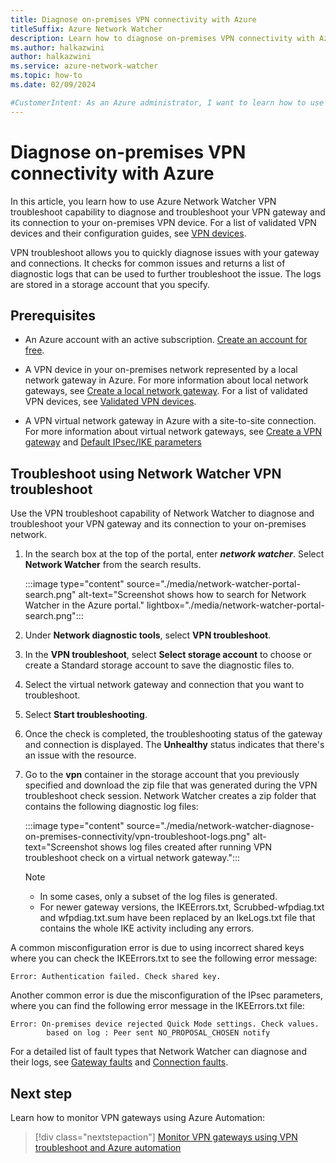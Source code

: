 ```yaml
---
title: Diagnose on-premises VPN connectivity with Azure
titleSuffix: Azure Network Watcher
description: Learn how to diagnose on-premises VPN connectivity with Azure using Azure Network Watcher VPN troubleshoot tool.
ms.author: halkazwini
author: halkazwini
ms.service: azure-network-watcher
ms.topic: how-to
ms.date: 02/09/2024

#CustomerIntent: As an Azure administrator, I want to learn how to use VPN troubleshoot so I can troubleshoot my VPN virtual network gateways and their connections whenever resources in a virtual network can't communicate with on-premises resources over a VPN connection.
---
```


# Diagnose on-premises VPN connectivity with Azure

In this article, you learn how to use Azure Network Watcher VPN troubleshoot capability to diagnose and troubleshoot your VPN gateway and its connection to your on-premises VPN device. For a list of validated VPN devices and their configuration guides, see [VPN devices](../vpn-gateway/vpn-gateway-about-vpn-devices.md?toc=/azure/network-watcher/toc.json#devicetable).

VPN troubleshoot allows you to quickly diagnose issues with your gateway and connections. It checks for common issues and returns a list of diagnostic logs that can be used to further troubleshoot the issue. The logs are stored in a storage account that you specify.

## Prerequisites

- An Azure account with an active subscription. [Create an account for free](https://azure.microsoft.com/free/?WT.mc_id=A261C142F).

- A VPN device in your on-premises network represented by a local network gateway in Azure. For more information about local network gateways, see [Create a local network gateway](../vpn-gateway/tutorial-site-to-site-portal.md#LocalNetworkGateway). For a list of validated VPN devices, see [Validated VPN devices](../vpn-gateway/vpn-gateway-about-vpn-devices.md?toc=/azure/network-watcher/toc.json#devicetable). 

- A VPN virtual network gateway in Azure with a site-to-site connection. For more information about virtual network gateways, see [Create a VPN gateway](../vpn-gateway/tutorial-site-to-site-portal.md?toc=/azure/network-watcher/toc.json#VNetGateway) and [Default IPsec/IKE parameters](../vpn-gateway/vpn-gateway-about-vpn-devices.md?toc=/azure/network-watcher/toc.json#ipsec)


## Troubleshoot using Network Watcher VPN troubleshoot

Use the VPN troubleshoot capability of Network Watcher to diagnose and troubleshoot your VPN gateway and its connection to your on-premises network. 

1. In the search box at the top of the portal, enter ***network watcher***. Select **Network Watcher** from the search results.

    :::image type="content" source="./media/network-watcher-portal-search.png" alt-text="Screenshot shows how to search for Network Watcher in the Azure portal." lightbox="./media/network-watcher-portal-search.png":::

1. Under **Network diagnostic tools**, select **VPN troubleshoot**.

1. In the **VPN troubleshoot**, select **Select storage account** to choose or create a Standard storage account to save the diagnostic files to.

1. Select the virtual network gateway and connection that you want to troubleshoot.

1. Select **Start troubleshooting**. 

1. Once the check is completed, the troubleshooting status of the gateway and connection is displayed. The **Unhealthy** status indicates that there's an issue with the resource.

1. Go to the **vpn** container in the storage account that you previously specified and download the zip file that was generated during the VPN troubleshoot check session. Network Watcher creates a zip folder that contains the following diagnostic log files:

    :::image type="content" source="./media/network-watcher-diagnose-on-premises-connectivity/vpn-troubleshoot-logs.png" alt-text="Screenshot shows log files created after running VPN troubleshoot check on a virtual network gateway.":::

    > [!NOTE]
    > - In some cases, only a subset of the log files is generated.
    > - For newer gateway versions, the IKEErrors.txt, Scrubbed-wfpdiag.txt and wfpdiag.txt.sum have been replaced by an IkeLogs.txt file that contains the whole IKE activity including any errors.

A common misconfiguration error is due to using incorrect shared keys where you can check the IKEErrors.txt to see the following error message:

```
Error: Authentication failed. Check shared key.
```

Another common error is due the misconfiguration of the IPsec parameters, where you can find the following error message in the IKEErrors.txt file:

```
Error: On-premises device rejected Quick Mode settings. Check values.
		based on log : Peer sent NO_PROPOSAL_CHOSEN notify
```

For a detailed list of fault types that Network Watcher can diagnose and their logs, see [Gateway faults](vpn-troubleshoot-overview.md#gateway) and [Connection faults](vpn-troubleshoot-overview.md#connection). 

## Next step

Learn how to monitor VPN gateways using Azure Automation:

> [!div class="nextstepaction"]
> [Monitor VPN gateways using VPN troubleshoot and Azure automation](network-watcher-monitor-with-azure-automation.md)